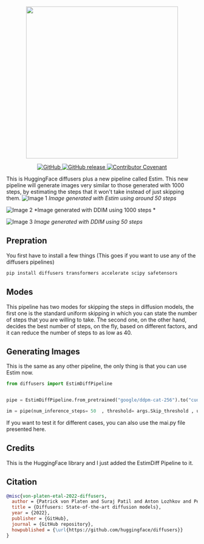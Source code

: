 <p align="center">
    <br>
    <img src="./docs/source/en/imgs/diffusers_library.jpg" width="400"/>
    <br>
<p>
<p align="center">
    <a href="https://github.com/huggingface/diffusers/blob/main/LICENSE">
        <img alt="GitHub" src="https://img.shields.io/github/license/huggingface/datasets.svg?color=blue">
    </a>
    <a href="https://github.com/huggingface/diffusers/releases">
        <img alt="GitHub release" src="https://img.shields.io/github/release/huggingface/diffusers.svg">
    </a>
    <a href="CODE_OF_CONDUCT.md">
        <img alt="Contributor Covenant" src="https://img.shields.io/badge/Contributor%20Covenant-2.0-4baaaa.svg">
    </a>
</p>

This is HuggingFace diffusers plus a new pipeline called Estim. This new pipeline will generate images very similar to those generated with 1000 steps, by estimating the steps that it won't take instead of just skipping them.
![Image 1](estim50.jpg)
*Image generated with Estim using around 50 steps*

![Image 2](ddim100.jpg)
*Image generated with DDIM using 1000 steps *

![Image 3](ddim50.jpg)
*Image generated with DDIM using 50 steps*


## Prepration

You first have to install a few things (This goes if you want to use any of the diffusers pipelines)

    
```bash
pip install diffusers transformers accelerate scipy safetensors
```


## Modes

This pipeline has two modes for skipping the steps in diffusion models, the first one is the standard uniform skipping in which you can state the number of steps that you are willing to take. The second one, on the other hand, decides the best number of steps, on the fly, based on different factors, and it can reduce the number of steps to as low as 40.


## Generating Images

This is the same as any other pipeline, the only thing is that you can use Estim now. 


```python
from diffusers import EstimDiffPipeline


pipe = EstimDiffPipeline.from_pretrained("google/ddpm-cat-256").to("cuda")

im = pipe(num_inference_steps= 50  , threshold= args.Skip_threshold , uniform= True )
```

If you want to test it for different cases, you can also use the mai.py file presented here.
## Credits

This is the HuggingFace library and I just added the EstimDiff Pipeline to it.

## Citation

```bibtex
@misc{von-platen-etal-2022-diffusers,
  author = {Patrick von Platen and Suraj Patil and Anton Lozhkov and Pedro Cuenca and Nathan Lambert and Kashif Rasul and Mishig Davaadorj and Thomas Wolf},
  title = {Diffusers: State-of-the-art diffusion models},
  year = {2022},
  publisher = {GitHub},
  journal = {GitHub repository},
  howpublished = {\url{https://github.com/huggingface/diffusers}}
}
```
